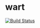 wart
====

[![Build Status](https://secure.travis-ci.org/sonyandy/wart.png?branch=master)](http://travis-ci.org/sonyandy/wart)
